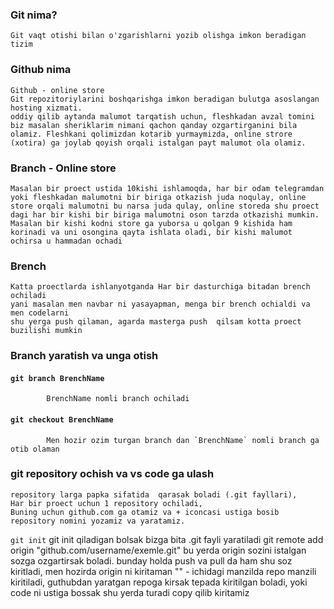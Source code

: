 ### Git nima?
    Git vaqt otishi bilan o'zgarishlarni yozib olishga imkon beradigan tizim

### Github nima
    Github - online store
    Git repozitoriylarini boshqarishga imkon beradigan bulutga asoslangan hosting xizmati.
    oddiy qilib aytanda malumot tarqatish uchun, fleshkadan avzal tomini biz masalan sheriklarim nimani qachon qanday ozgartirganini bila olamiz. Fleshkani qolimizdan kotarib yurmaymizda, online strore (xotira) ga joylab qoyish orqali istalgan payt malumot ola olamiz.

### Branch -  Online store
    Masalan bir proect ustida 10kishi ishlamoqda, har bir odam telegramdan yoki fleshkadan malumotni bir biriga otkazish juda noqulay, online store orqali malumotni bu narsa juda qulay, online storeda shu proect dagi har bir kishi bir biriga malumotni oson tarzda otkazishi mumkin. Masalan bir kishi kodni store ga yuborsa u qolgan 9 kishida ham korinadi va uni osongina qayta ishlata oladi, bir kishi malumot ochirsa u hammadan ochadi
### Brench 
    Katta proectlarda ishlanyotganda Har bir dasturchiga bitadan brench ochiladi
    yani masalan men navbar ni yasayapman, menga bir brench ochialdi va men codelarni
    shu yerga push qilaman, agarda masterga push  qilsam kotta proect buzilishi mumkin

### Branch yaratish va unga otish
#### `git branch BrenchName`  
            BrenchName nomli branch ochiladi
#### `git checkout BrenchName`
            Men hozir ozim turgan branch dan `BrenchName` nomli branch ga otib olaman

### git repository ochish va vs code ga ulash
    repository larga papka sifatida  qarasak boladi (.git fayllari),
    Har bir proect uchun 1 repository ochiladi,
    Buning uchun github.com ga otamiz va + iconcasi ustiga bosib repository nomini yozamiz va yaratamiz.
`git init`
    git init qiladigan bolsak bizga bita .git fayli yaratiladi
    git remote add origin "github.com/username/exemle.git"
    bu yerda origin sozini istalgan sozga ozgartirsak boladi. bunday holda push va pull da ham shu soz kiritladi, men hozirda origin ni kiritaman
    "" - ichidagi manzilda repo manzili kiritiladi, guthubdan yaratgan repoga kirsak tepada kiritilgan boladi, yoki code ni ustiga bossak shu yerda turadi copy qilib kiritamiz

